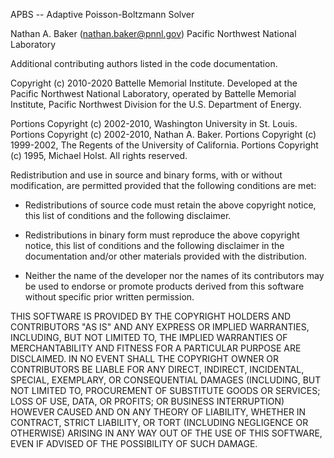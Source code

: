 APBS -- Adaptive Poisson-Boltzmann Solver

  Nathan A. Baker (nathan.baker@pnnl.gov)
  Pacific Northwest National Laboratory

  Additional contributing authors listed in the code documentation.

Copyright (c) 2010-2020 Battelle Memorial Institute.
Developed at the Pacific Northwest National Laboratory, operated by Battelle Memorial Institute, Pacific Northwest Division for the U.S. Department of Energy.

Portions Copyright (c) 2002-2010, Washington University in St. Louis.
Portions Copyright (c) 2002-2010, Nathan A. Baker.
Portions Copyright (c) 1999-2002, The Regents of the University of California.
Portions Copyright (c) 1995, Michael Holst.
All rights reserved.

Redistribution and use in source and binary forms, with or without
modification, are permitted provided that the following conditions are met:

* Redistributions of source code must retain the above copyright notice, this
  list of conditions and the following disclaimer.

* Redistributions in binary form must reproduce the above copyright notice,
  this list of conditions and the following disclaimer in the documentation
  and/or other materials provided with the distribution.

* Neither the name of the developer nor the names of its contributors may be
  used to endorse or promote products derived from this software without
  specific prior written permission.

THIS SOFTWARE IS PROVIDED BY THE COPYRIGHT HOLDERS AND CONTRIBUTORS "AS IS" AND ANY EXPRESS OR IMPLIED WARRANTIES, INCLUDING, BUT NOT LIMITED TO, THE IMPLIED WARRANTIES OF MERCHANTABILITY AND FITNESS FOR A PARTICULAR PURPOSE ARE DISCLAIMED. IN NO EVENT SHALL THE COPYRIGHT OWNER OR CONTRIBUTORS BE LIABLE FOR ANY DIRECT, INDIRECT, INCIDENTAL, SPECIAL, EXEMPLARY, OR CONSEQUENTIAL DAMAGES (INCLUDING, BUT NOT LIMITED TO, PROCUREMENT OF SUBSTITUTE GOODS OR SERVICES; LOSS OF USE, DATA, OR PROFITS; OR BUSINESS INTERRUPTION) HOWEVER CAUSED AND ON ANY THEORY OF LIABILITY, WHETHER IN CONTRACT, STRICT LIABILITY, OR TORT (INCLUDING NEGLIGENCE OR OTHERWISE) ARISING IN ANY WAY OUT OF THE USE OF THIS SOFTWARE, EVEN IF ADVISED OF THE POSSIBILITY OF SUCH DAMAGE.